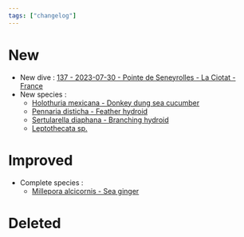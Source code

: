 ```yaml
---
tags: ["changelog"]
---
```

# New
- New dive : [137 - 2023-07-30 - Pointe de Seneyrolles - La Ciotat - France](137%20-%202023-07-30%20-%20Pointe%20de%20Seneyrolles%20-%20La%20Ciotat%20-%20France.md)
- New species :
	- [Holothuria mexicana - Donkey dung sea cucumber](Holothuria%20mexicana%20-%20Donkey%20dung%20sea%20cucumber.md)
	- [Pennaria disticha - Feather hydroid](Pennaria%20disticha%20-%20Feather%20hydroid.md)
	- [Sertularella diaphana - Branching hydroid](Sertularella%20diaphana%20-%20Branching%20hydroid.md)
	- [Leptothecata sp.](Leptothecata%20sp..md)


# Improved
- Complete species :
	- [Millepora alcicornis - Sea ginger](Millepora%20alcicornis%20-%20Sea%20ginger.md)

# Deleted